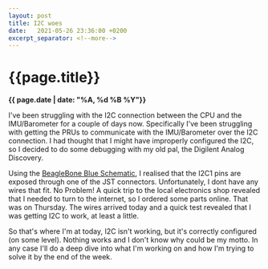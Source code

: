 ```yaml
---
layout: post
title: I2C woes
date:   2021-05-26 23:36:00 +0200
excerpt_separator: <!--more-->
---
```


# {{page.title}}
**{{ page.date | date: "%A, %d %B %Y"}}**

I've been struggling with the I2C connection between the CPU and the IMU/Barometer for a couple of days now. Specifically I've been struggling with getting the PRUs to communicate with the IMU/Barometer over the I2C connection. I had thought that I might have improperly configured the I2C, so I decided to do some debugging with my old pal, the Digilent Analog Discovery. 
<!--more-->

Using the [BeagleBone Blue Schematic](https://github.com/beagleboard/beaglebone-blue/blob/master/BeagleBone_Blue_sch.pdf), I realised that the I2C1 pins are exposed through one of the JST connectors. Unfortunately, I dont have any wires that fit. No Problem! A quick trip to the local electronics shop revealed that I needed to turn to the internet, so I ordered some parts online. That was on Thursday. The wires arrived today and a quick test revealed that I was getting I2C to work, at least a little. 

So that's where I'm at today, I2C isn't working, but it's correctly configured (on some level). Nothing works and I don't know why could be my motto. In any case I'll do a deep dive into what I'm working on and how I'm trying to solve it by the end of the week.
